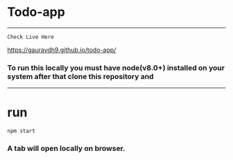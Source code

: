 # Todo-app
_____
```
Check Live Here
```
https://gauravdh9.github.io/todo-app/

### To run this locally you must have node(v8.0+) installed on your system after that clone this repository and
_____
# run
```
npm start 
``` 
### A tab will open locally on browser.
